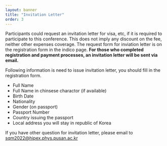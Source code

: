 ```yaml
---
layout: banner
title: "Invitation Letter"
order: 3
---
```


Participants could request an invitation letter for visa, etc, if it is required to participate to this conference. This does not imply any discount on the fee, neither other expenses coverage. The request form for inviation letter is on the registration form in the indico page. **For those who completed registration and payment processes, an invitation letter will be sent via email.**

Following information is need to issue invitation letter, you should fill in the registration form.

- Full Name
- Full Name in chinsese charactor (if available)
- Birth Date
- Nationality
- Gender (on passport)
- Passport Number
- Country issuing the passport
- Local address you will stay in republic of Korea

If you have other question for invitation letter, please email to [sqm2022@hipex.phys.pusan.ac.kr](mailto:sqm2022@hipex.phys.pusan.ac.kr)
